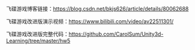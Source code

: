 飞碟游戏博客链接：https://blog.csdn.net/bkjs626/article/details/80062688

飞碟游戏改进版演示视频：https://www.bilibili.com/video/av22511301/

飞碟游戏改进版完整代码：https://github.com/CarolSum/Unity3d-Learning/tree/master/hw5